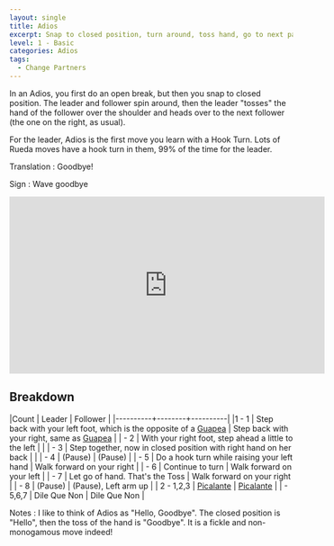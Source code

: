 ```yaml
---
layout: single
title: Adios
excerpt: Snap to closed position, turn around, toss hand, go to next partner
level: 1 - Basic
categories: Adios
tags: 
  - Change Partners
---
```


In an Adios, you first do an open break, but then you snap to closed position.  The leader and
follower spin around, then the leader "tosses" the hand of the follower over the shoulder and
heads over to the next follower (the one on the right, as usual).  

For the leader, Adios is the first move you learn with a Hook Turn.  Lots of Rueda moves have a
hook turn in them, 99% of the time for the leader.  

Translation
:  Goodbye!

Sign
: Wave goodbye


<iframe width="560" height="315"  src="https://www.youtube-nocookie.com/embed/uPAEODejIIY?rel=0" frameborder="0" allowfullscreen></iframe>


## Breakdown

|Count     | Leader | Follower |
|----------+--------+----------|
|1 - 1 | Step back with your left foot, which is the opposite of a [Guapea](/basics/guapea)  | Step back with your right, same as [Guapea](/basics/guapea) |
| - 2 | With your right foot, step ahead a little to the left | |
| - 3 | Step together, now in closed position with right hand on her back | |
| - 4 | (Pause) | (Pause) |
| - 5 | Do a hook turn while raising your left hand | Walk forward on your right |
| - 6 | Continue to turn | Walk forward on your left |
| - 7 | Let go of hand.  That's the Toss | Walk forward on your right |
| - 8 | (Pause) | (Pause), Left arm up |
| 2 - 1,2,3 | [Picalante](/basics/dame) | [Picalante](/basics/dame) |
| - 5,6,7 | Dile Que Non | Dile Que Non |

Notes
:  I like to think of Adios as "Hello, Goodbye".  The closed position is "Hello", then the toss of the
hand is "Goodbye".  It is a fickle and non-monogamous move indeed!   